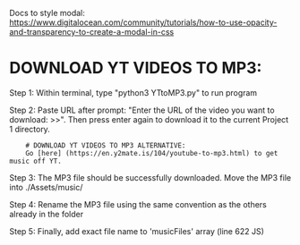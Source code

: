 Docs to style modal: https://www.digitalocean.com/community/tutorials/how-to-use-opacity-and-transparency-to-create-a-modal-in-css

# DOWNLOAD YT VIDEOS TO MP3:

Step 1: Within terminal, type "python3 YTtoMP3.py" to run program

Step 2: Paste URL after prompt: "Enter the URL of the video you want to download: >>". Then press enter again to download it to the current Project 1 directory.

        # DOWNLOAD YT VIDEOS TO MP3 ALTERNATIVE:
        Go [here] (https://en.y2mate.is/104/youtube-to-mp3.html) to get music off YT.

Step 3: The MP3 file should be successfully downloaded. Move the MP3 file into ./Assets/music/

Step 4: Rename the MP3 file using the same convention as the others already in the folder

Step 5: Finally, add exact file name to 'musicFiles' array (line 622 JS)
